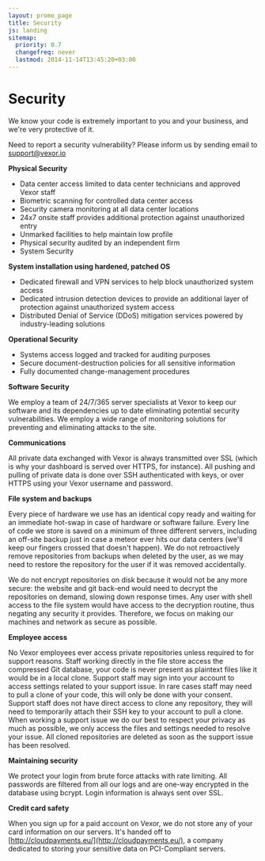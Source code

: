 ```yaml
---
layout: promo_page
title: Security
js: landing
sitemap:
  priority: 0.7
  changefreq: never
  lastmod: 2014-11-14T13:45:20+03:00
---
```


Security
========

We know your code is extremely important to you and your business, and we're
very protective of it.

Need to report a security vulnerability? Please inform us by sending email to
[support@vexor.io](mailto:support@vexor.io)

__Physical Security__

* Data center access limited to data center technicians and approved Vexor staff
* Biometric scanning for controlled data center access
* Security camera monitoring at all data center locations
* 24x7 onsite staff provides additional protection against unauthorized entry
* Unmarked facilities to help maintain low profile
* Physical security audited by an independent firm
* System Security

__System installation using hardened, patched OS__

* Dedicated firewall and VPN services to help block unauthorized system access
* Dedicated intrusion detection devices to provide an additional layer of protection against unauthorized system access
* Distributed Denial of Service (DDoS) mitigation services powered by industry-leading solutions


__Operational Security__

* Systems access logged and tracked for auditing purposes
* Secure document-destruction policies for all sensitive information
* Fully documented change-management procedures

__Software Security__

We employ a team of 24/7/365 server specialists at Vexor to keep our software
and its dependencies up to date eliminating potential security vulnerabilities.
We employ a wide range of monitoring solutions for preventing and eliminating
attacks to the site.

__Communications__

All private data exchanged with Vexor is always transmitted over SSL (which is
why your dashboard is served over HTTPS, for instance). All pushing and pulling
of private data is done over SSH authenticated with keys, or over HTTPS using
your Vexor username and password.

__File system and backups__

Every piece of hardware we use has an identical copy ready and waiting for an
immediate hot-swap in case of hardware or software failure. Every line of code
we store is saved on a minimum of three different servers, including an
off-site backup just in case a meteor ever hits our data centers (we'll keep
our fingers crossed that doesn't happen). We do not retroactively remove
repositories from backups when deleted by the user, as we may need to restore
the repository for the user if it was removed accidentally.

We do not encrypt repositories on disk because it would not be any more secure:
the website and git back-end would need to decrypt the repositories on demand,
slowing down response times. Any user with shell access to the file system
would have access to the decryption routine, thus negating any security it
provides. Therefore, we focus on making our machines and network as secure as
possible.

__Employee access__

No Vexor employees ever access private repositories unless required to for
support reasons. Staff working directly in the file store access the compressed
Git database, your code is never present as plaintext files like it would be in
a local clone. Support staff may sign into your account to access settings
related to your support issue. In rare cases staff may need to pull a clone of
your code, this will only be done with your consent. Support staff does not
have direct access to clone any repository, they will need to temporarily
attach their SSH key to your account to pull a clone. When working a support
issue we do our best to respect your privacy as much as possible, we only
access the files and settings needed to resolve your issue. All cloned
repositories are deleted as soon as the support issue has been resolved.

__Maintaining security__

We protect your login from brute force attacks with rate limiting. All
passwords are filtered from all our logs and are one-way encrypted in the
database using bcrypt. Login information is always sent over SSL.

__Credit card safety__

When you sign up for a paid account on Vexor, we do not store any of your card
information on our servers. It's handed off to [http://cloudpayments.eu/](http://cloudpayments.eu/), a company dedicated to
storing your sensitive data on PCI-Compliant servers.
